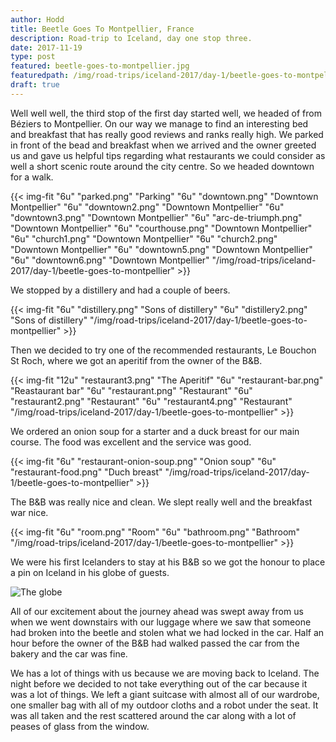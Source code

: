 ```yaml
---
author: Hodd
title: Beetle Goes To Montpellier, France
description: Road-trip to Iceland, day one stop three.
date: 2017-11-19
type: post
featured: beetle-goes-to-montpellier.jpg
featuredpath: /img/road-trips/iceland-2017/day-1/beetle-goes-to-montpellier
draft: true
---
```


Well well well, the third stop of the first day started well, we headed of from Béziers to Montpellier. On our way we manage to find an interesting bed and breakfast that has really good reviews and ranks really high. We parked in front of the bead and breakfast when we arrived and the owner greeted us and gave us helpful tips regarding what restaurants we could consider as well a short scenic route around the city centre. So we headed downtown for a walk.

{{< img-fit
  "6u" "parked.png" "Parking"
  "6u" "downtown.png" "Downtown Montpellier"
  "6u" "downtown2.png" "Downtown Montpellier"
  "6u" "downtown3.png" "Downtown Montpellier"
  "6u" "arc-de-triumph.png" "Downtown Montpellier"
  "6u" "courthouse.png" "Downtown Montpellier"
  "6u" "church1.png" "Downtown Montpellier"
  "6u" "church2.png" "Downtown Montpellier"
  "6u" "downtown5.png" "Downtown Montpellier"
  "6u" "downtown6.png" "Downtown Montpellier"
  "/img/road-trips/iceland-2017/day-1/beetle-goes-to-montpellier" >}}

We stopped by a distillery and had a couple of beers.

{{< img-fit
  "6u" "distillery.png" "Sons of distillery"
  "6u" "distillery2.png" "Sons of distillery"
  "/img/road-trips/iceland-2017/day-1/beetle-goes-to-montpellier" >}}

Then we decided to try one of the recommended restaurants, Le Bouchon St Roch, where we got an aperitif from the owner of the B&B.

{{< img-fit
  "12u" "restaurant3.png" "The Aperitif"
  "6u" "restaurant-bar.png" "Reastaurant bar"
  "6u" "restaurant.png" "Restaurant"
  "6u" "restaurant2.png" "Restaurant"
  "6u" "restaurant4.png" "Restaurant"
  "/img/road-trips/iceland-2017/day-1/beetle-goes-to-montpellier" >}}

We ordered an onion soup for a starter and a duck breast for our main course. The food was excellent and the service was good.

{{< img-fit
  "6u" "restaurant-onion-soup.png" "Onion soup"
  "6u" "restaurant-food.png" "Duch breast"
  "/img/road-trips/iceland-2017/day-1/beetle-goes-to-montpellier" >}}

The B&B was really nice and clean. We slept really well and the breakfast war nice.

{{< img-fit
  "6u" "room.png" "Room"
  "6u" "bathroom.png" "Bathroom"
  "/img/road-trips/iceland-2017/day-1/beetle-goes-to-montpellier" >}}

We were his first Icelanders to stay at his B&B so we got the honour to place a pin on Iceland in his globe of guests.

![The globe](/img/road-trips/iceland-2017/day-1/beetle-goes-to-montpellier/globe.png "The globe")

All of our excitement about the journey ahead was swept away from us when we went downstairs with our luggage where we saw that someone had broken into the beetle and stolen what we had locked in the car. Half an hour before the owner of the B&B had walked passed the car from the bakery and the car was fine.

We has a lot of things with us because we are moving back to Iceland. The night before we decided to not take everything out of the car because it was a lot of things. We left a giant suitcase with almost all of our wardrobe, one smaller bag with all of my outdoor cloths and a robot under the seat. It was all taken and the rest scattered around the car along with a lot of peases of glass from the window.
